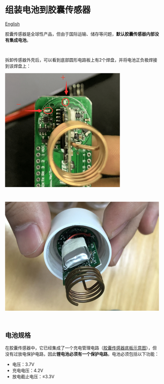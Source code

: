# 组装电池到胶囊传感器
[English](https://heltec-automation-docs.readthedocs.io/en/latest/cubecell/htcc-ac01/assemble_a_battery.html)

胶囊传感器是全球性产品，但由于国际运输、储存等问题，**默认胶囊传感器内部没有集成电池**。

&nbsp;


拆卸传感器外壳后，可以看到底部圆形电路板上有2个焊盘，并将电池正负极焊接到该焊盘上：

![](img/assemble_a_battery/01.png)

&nbsp;

![](img/assemble_a_battery/02.png)

&nbsp;

## 电池规格

在胶囊传感器中，它已经集成了一个充电管理电路（[胶囊传感器底板示意图]()），但没有过放电保护电路，因此**锂电池必须有一个保护电路**。电池必须包括以下功能：

- 电压：3.7V
- 充电电压：4.2V
- 放电截止电压：≤3.3V

